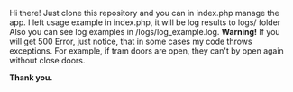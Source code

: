 Hi there!
Just clone this repository and you can in index.php manage the app. I left usage example in index.php, it will be log results to logs/ folder
Also you can see log examples in /logs/log_example.log.
**Warning!** If you will get 500 Error, just notice, that in some cases my code throws exceptions. For example, if tram doors are open, they can't by open again without close doors.

**Thank you.**
